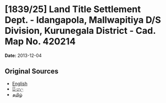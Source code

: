 # [1839/25] Land Title Settlement Dept. - Idangapola, Mallwapitiya D/S Division, Kurunegala District - Cad. Map No. 420214

**Date:** 2013-12-04

## Original Sources

- [English](https://documents.gov.lk/view/extra-gazettes/2013/12/1839-25_E.pdf)
- [සිංහල](https://documents.gov.lk/view/extra-gazettes/2013/12/1839-25_S.pdf)
- [தமிழ்](https://documents.gov.lk/view/extra-gazettes/2013/12/1839-25_T.pdf)
